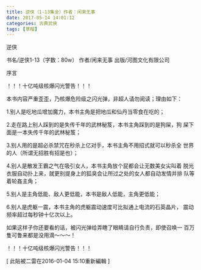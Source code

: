 ```yaml
---
title: 逆侠（1-13集全）作者：闲来无事
date: 2017-05-14 14:01:12
categories: 古典武俠
tags: [草榴]
---
```

逆侠


书名/逆侠1-13（字数：80w）
作者/闲来无事
出版/河图文化有限公司


序言

！！！十亿吨级核爆闪光警告！！！

本书内容严重歪歪，乃核爆危险级之闪光弹，非超人请勿阅读；理由如下：

1.别人是吃地瓜增加魔力，本书主角是把地瓜和仙丹当零食在吃的；

2.走在路上别人踩到的是失传千年的武林秘笈，本书主角踩到的是狗屎，狗
屎下面是一本失传千年的武林秘笈；

3.别人用的是超必杀禁咒在秒杀上亿对手，本书主角不用招式就可以秒杀全
世界的人（所谓无招胜有招是也）；

4.别人是散发王霸之气在吸引女人，本书主角放个屁都会让无数美女尖叫着
脱光衣服自动扑上来，就更别提身上的狐臭会让所过之处的女人都自动发情并排
队等着轮姦主角；

5.别人是主角低能、敌人更低能，本书是敌人低能，主角更低能；

6.别人是虎躯一震，本书主角的虎躯震动速度可比拟通上电流的石英晶片，
震动频率超过每秒钟十亿次以上。

如果这样子你还要看的话，被闪光弹给弄瞎了眼睛请自行负责，即使召唤一
百万隻可鲁来都是没用滴～～～！

！！！十亿吨级核爆闪光警告！！！


[ 此貼被二雷在2016-01-04 15:10重新編輯 ]